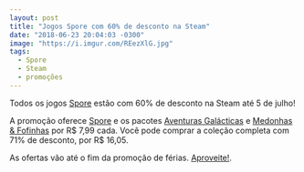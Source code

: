 ```yaml
---
layout: post
title: "Jogos Spore com 60% de desconto na Steam"
date: "2018-06-23 20:04:03 -0300"
image: "https://i.imgur.com/REezXlG.jpg"
tags:
  - Spore
  - Steam
  - promoções
---
```


Todos os jogos [Spore](https://guia.esporo.net/wiki/Spore) estão com 60% de desconto na Steam até 5 de julho!

A promoção oferece [Spore](https://guia.esporo.net/wiki/Spore) e os pacotes [Aventuras Galácticas](https://guia.esporo.net/wiki/Spore:_Aventuras_Galácticas) e [Medonhas & Fofinhas](https://guia.esporo.net/wiki/Spore:_Pacote_de_Partes_Medonhas_&_Fofinhas) por R$ 7,99 cada. Você pode comprar a coleção completa com 71% de desconto, por R$ 16,05.

As ofertas vão até o fim da promoção de férias. [Aproveite!](https://store.steampowered.com/app/17390/SPORE/).
